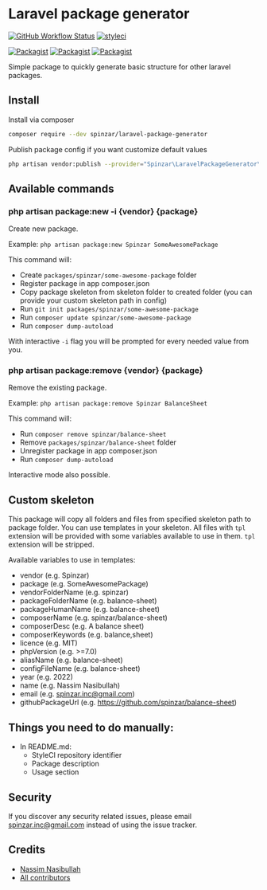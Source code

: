 Laravel package generator
=========================

[![GitHub Workflow Status]()]()
[![styleci]()]()

[![Packagist]()]()
[![Packagist]()]()
[![Packagist]()]()

Simple package to quickly generate basic structure for other laravel packages.

## Install

Install via composer
```bash
composer require --dev spinzar/laravel-package-generator
```

Publish package config if you want customize default values
```bash
php artisan vendor:publish --provider="Spinzar\LaravelPackageGenerator\ServiceProvider" --tag="config"
```

## Available commands

### php artisan package:new -i {vendor} {package}

Create new package.

Example: `php artisan package:new Spinzar SomeAwesomePackage`

This command will:

* Create `packages/spinzar/some-awesome-package` folder
* Register package in app composer.json
* Copy package skeleton from skeleton folder to created folder (you can provide
your custom skeleton path in config)
* Run `git init packages/spinzar/some-awesome-package`
* Run `composer update spinzar/some-awesome-package`
* Run `composer dump-autoload`

With interactive `-i` flag you will be prompted for every needed value from you.

### php artisan package:remove {vendor} {package}

Remove the existing package.

Example: `php artisan package:remove Spinzar BalanceSheet`

This command will:

* Run `composer remove spinzar/balance-sheet`
* Remove `packages/spinzar/balance-sheet` folder
* Unregister package in app composer.json
* Run `composer dump-autoload`

Interactive mode also possible.

## Custom skeleton

This package will copy all folders and files from specified skeleton path to
package folder. You can use templates in your skeleton. All files with `tpl`
extension will be provided with some variables available to use in them. `tpl`
extension will be stripped.

Available variables to use in templates:

* vendor (e.g. Spinzar)
* package (e.g. SomeAwesomePackage)
* vendorFolderName (e.g. spinzar)
* packageFolderName (e.g. balance-sheet)
* packageHumanName (e.g. balance-sheet)
* composerName (e.g. spinzar/balance-sheet)
* composerDesc (e.g. A balance sheet)
* composerKeywords (e.g. balance,sheet)
* licence (e.g. MIT)
* phpVersion (e.g. >=7.0)
* aliasName (e.g. balance-sheet)
* configFileName (e.g. balance-sheet)
* year (e.g. 2022)
* name (e.g. Nassim Nasibullah)
* email (e.g. spinzar.inc@gmail.com)
* githubPackageUrl (e.g. <https://github.com/spinzar/balance-sheet>)

## Things you need to do manually:

* In README.md:
  * StyleCI repository identifier
  * Package description
  * Usage section

## Security

If you discover any security related issues, please email spinzar.inc@gmail.com instead of using the issue tracker.

## Credits

- [Nassim Nasibullah](https://github.com/spinzar)
- [All contributors](https://github.com/spinzar/laravel-package-generator/graphs/contributors)
